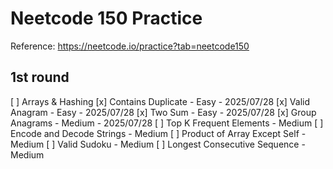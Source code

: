 # Neetcode 150 Practice

Reference: https://neetcode.io/practice?tab=neetcode150

## 1st round

[ ] Arrays & Hashing
    [x] Contains Duplicate - Easy - 2025/07/28
    [x] Valid Anagram - Easy - 2025/07/28
    [x] Two Sum - Easy - 2025/07/28
    [x] Group Anagrams - Medium - 2025/07/28
    [ ] Top K Frequent Elements - Medium
    [ ] Encode and Decode Strings - Medium
    [ ] Product of Array Except Self - Medium
    [ ] Valid Sudoku - Medium
    [ ] Longest Consecutive Sequence - Medium